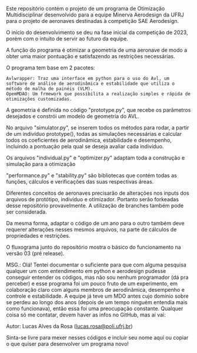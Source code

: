 Este repositório contém o projeto de um programa de Otimização Multidisciplinar desenvolvido para a equipe Minerva Aerodesign da UFRJ para o projeto de aeronaves destinadas à competição SAE Aerodesign.

O início do desenvolvimento se deu na fase inicial da competição de 2023, porém com o intuito de servir ao futuro da equipe.

A função do programa é otimizar a geometria de uma aeronave de modo a obter uma maior pontuação e satisfazendo as restrições necessárias.

O programa tem base em 2 pacotes:

    Avlwrapper: Traz uma interface em python para o uso do Avl, um software de análise de aerodinâmica e estabilidade que utiliza o método de malha de painéis (VLM).
    OpemMDAO: Um frmework que possibilita a realização simples e rápida de otimizações customizadas.

A geometria é definida no código "prototype.py", que recebe os parâmetros desejados e constrói um modelo de geometria do AVL.

No arquivo "simulator.py", se inserem todos os métodos para rodar, a partir de um indivíduo prototype(), todas as simulações necessárias e calcular todos os coeficientes de aerodinâmica, estabilidade e desempenho, incluindo a pontuação pela qual se deseja avaliar cada indivíduo.

Os arquivos "individual.py" e "optimizer.py" adaptam toda a construção e simulação para a otimização

"performance.py" e "stability.py" são bibliotecas que contém todas as funções, cálculos e verificações das suas respectivas áreas.

Diferentes conceitos de aeronaves precisarão de alterações nos inputs dos arquivos de protótipo, indivíduo e otimizador. Portanto serão forkeadas desse repositório provavelmente. A utilização de branches também pode ser considerada.

Da mesma forma, adaptar o código de um ano para o outro também deve requerer alterações nesses mesmos arquivos, na parte de cálculos de propriedades e restrições.

O fluxograma junto do repositório mostra o básico do funcionamento na versão 03 (pré release).

MSG.: Olá! Tentei documentar o suficiente para que com alguma pesquisa qualquer um com entendimento em python e aerodesign pudesse conseguir entender os códigos, mas não sou nenhum programador (dá pra perceber) e esse programa foi um pouco fruto de um experimento, em colaboração claro com alguns membros de aerodinâmica, desempenho e controle e estabilidade. A equipe já teve um MDO antes cujo domínio sobre se perdeu ao longo dos anos (depois de um tempo ninguém entendia mais como funcionava), então essa foi uma preocupação constante. Qualquer coisa só me contatar, devem haver as infos no GitHub, mas aí vai:

Autor: Lucas Alves da Rosa (lucas.rosa@poli.ufrj.br)

Sinta-se livre para mexer nesses códigos e incluir seu nome aqui ou copiar o que quiser para desenvolver um programa novo!